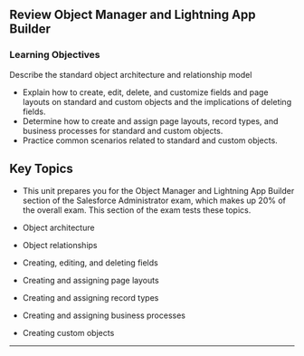 ## Review Object Manager and Lightning App Builder

### Learning Objectives
 Describe the standard object architecture and relationship model
- Explain how to create, edit, delete, and customize fields and page layouts on standard and custom objects and the implications of deleting fields.
- Determine how to create and assign page layouts, record types, and business processes for standard and custom objects.
- Practice common scenarios related to standard and custom objects.

## Key Topics
- This unit prepares you for the Object Manager and Lightning App Builder section of the Salesforce Administrator exam, which makes up 20% of the overall exam. This section of the exam tests these topics.

- Object architecture
- Object relationships
- Creating, editing, and deleting fields
- Creating and assigning page layouts
- Creating and assigning record types
- Creating and assigning business processes
- Creating custom objects

---

